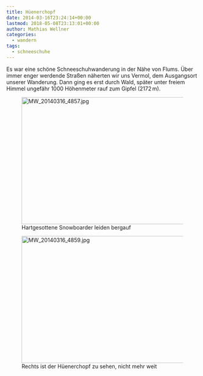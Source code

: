```yaml
---
title: Hüenerchopf
date: 2014-03-16T23:24:14+00:00
lastmod: 2018-05-08T23:13:01+00:00
author: Mathias Wellner
categories:
  - wandern
tags:
  - schneeschuhe
---
```

Es war eine schöne Schneeschuhwanderung in der Nähe von Flums. Über immer enger werdende Straßen näherten wir uns Vermol, dem Ausgangsort unserer Wanderung. Dann ging es erst durch Wald, später unter freiem Himmel ungefähr 1000 Höhenmeter rauf zum Gipfel (2172&thinsp;m). 

<figure style="max-width: 500px;">
  <a href="http://www.flickr.com/photos/mwellner/13358287835/" title="MW_20140316_4857.jpg by mwellner, on Flickr"><img src="http://farm4.staticflickr.com/3708/13358287835_f1ce559a51.jpg" width="500" height="333" alt="MW_20140316_4857.jpg" /></a>  
  <figcaption>Hartgesottene Snowboarder leiden bergauf</figcaption>
</figure>

<figure style="max-width: 500px;">
  <a href="http://www.flickr.com/photos/mwellner/13358307775/" title="MW_20140316_4859.jpg by mwellner, on Flickr"><img src="http://farm3.staticflickr.com/2841/13358307775_b25a1b01df.jpg" width="500" height="333" alt="MW_20140316_4859.jpg" /></a>
  <figcaption>Rechts ist der Hüenerchopf zu sehen, nicht mehr weit</figcaption>
</figure>